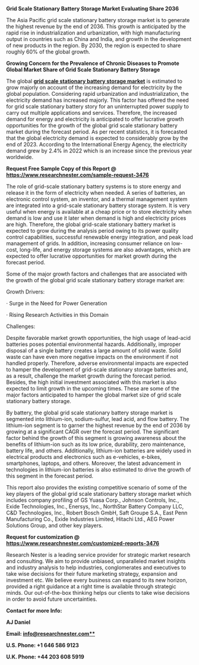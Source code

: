 ﻿**Grid Scale Stationary Battery Storage Market Evaluating Share 2036**

The Asia Pacific grid scale stationary battery storage market is to generate the highest revenue by the end of 2036. This growth is anticipated by the rapid rise in industrialization and urbanization, with high manufacturing output in countries such as China and India, and growth in the development of new products in the region. By 2030, the region is expected to share roughly 60% of the global growth. 

**Growing Concern for the Prevalence of Chronic Diseases to Promote Global Market Share of Grid Scale Stationary Battery Storage**

The global [**grid scale stationary battery storage market**](https://www.researchnester.com/reports/grid-scale-stationary-battery-storage-market/3476) is estimated to grow majorly on account of the increasing demand for electricity by the global population. Considering rapid urbanization and industrialization, the electricity demand has increased majorly. This factor has offered the need for grid scale stationary battery story for an uninterrupted power supply to carry out multiple applications and services. Therefore, the increased demand for energy and electricity is anticipated to offer lucrative growth opportunities for the growth of the global grid scale stationary battery market during the forecast period. As per recent statistics, it is forecasted that the global electricity demand is expected to considerably grow by the end of 2023. According to the International Energy Agency, the electricity demand grew by 2.4% in 2022 which is an increase since the previous year worldwide. 

**Request Free Sample Copy of this Report @ <https://www.researchnester.com/sample-request-3476>** 

The role of grid-scale stationary battery systems is to store energy and release it in the form of electricity when needed. A series of batteries, an electronic control system, an inventor, and a thermal management system are integrated into a grid-scale stationary battery storage system. It is very useful when energy is available at a cheap price or to store electricity when demand is low and use it later when demand is high and electricity prices are high. Therefore, the global grid-scale stationary battery market is expected to grow during the analysis period owing to its power quality control capabilities, successful renewable energy integration, and peak load management of grids. In addition, increasing consumer reliance on low-cost, long-life, and energy storage systems are also advantages, which are expected to offer lucrative opportunities for market growth during the forecast period.

Some of the major growth factors and challenges that are associated with the growth of the global grid scale stationary battery storage market are:

Growth Drivers:

· Surge in the Need for Power Generation 

· Rising Research Activities in this Domain 

Challenges:

Despite favorable market growth opportunities, the high usage of lead-acid batteries poses potential environmental hazards. Additionally, improper disposal of a single battery creates a large amount of solid waste. Solid waste can have even more negative impacts on the environment if not handled properly. Therefore, adverse environmental impacts are expected to hamper the development of grid-scale stationary storage batteries and, as a result, challenge the market growth during the forecast period. Besides, the high initial investment associated with this market is also expected to limit growth in the upcoming times. These are some of the major factors anticipated to hamper the global market size of grid scale stationary battery storage.

By battery, the global grid scale stationary battery storage market is segmented into lithium-ion, sodium-sulfur, lead acid, and flow battery. The lithium-ion segment is to garner the highest revenue by the end of 2036 by growing at a significant CAGR over the forecast period. The significant factor behind the growth of this segment is growing awareness about the benefits of lithium-ion such as its low price, durability, zero maintenance, battery life, and others. Additionally, lithium-ion batteries are widely used in electrical products and electronics such as e-vehicles, e-bikes, smartphones, laptops, and others. Moreover, the latest advancement in technologies in lithium-ion batteries is also estimated to drive the growth of this segment in the forecast period.

This report also provides the existing competitive scenario of some of the key players of the global grid scale stationary battery storage market which includes company profiling of GS Yuasa Corp., Johnson Controls, Inc., Exide Technologies, Inc., Enersys, Inc., NorthStar Battery Company LLC, C&D Technologies, Inc., Robert Bosch GmbH, Saft Groupe S.A., East Penn Manufacturing Co., Exide Industries Limited, Hitachi Ltd., AEG Power Solutions Group, and other key players.   

**Request for customization @ <https://www.researchnester.com/customized-reports-3476>**   

Research Nester is a leading service provider for strategic market research and consulting. We aim to provide unbiased, unparalleled market insights and industry analysis to help industries, conglomerates and executives to take wise decisions for their future marketing strategy, expansion and investment etc. We believe every business can expand to its new horizon, provided a right guidance at a right time is available through strategic minds. Our out-of-the-box thinking helps our clients to take wise decisions in order to avoid future uncertainties.

**Contact for more Info:**

**AJ Daniel**

**Email: [info@researchnester.com**](mailto:info@researchnester.com)**

**U.S. Phone: +1 646 586 9123** 

**U.K. Phone: +44 203 608 5919**




